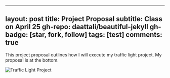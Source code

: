  ---
layout: post
title: Project Proposal
subtitle: Class on April 25
gh-repo: daattali/beautiful-jekyll
gh-badge: [star, fork, follow]
tags: [test]
comments: true
---

This project proposal outlines how I will execute my traffic light project. My proposal is at the bottom.

![Traffic Light Project](https://user-images.githubusercontent.com/124645204/234105230-b2069ba4-44f9-4e90-86d3-c917d007d872.jpg)


